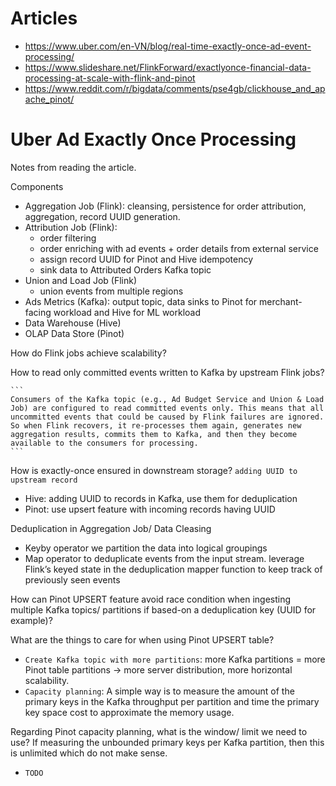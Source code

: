 
# Articles
- https://www.uber.com/en-VN/blog/real-time-exactly-once-ad-event-processing/
- https://www.slideshare.net/FlinkForward/exactlyonce-financial-data-processing-at-scale-with-flink-and-pinot
- https://www.reddit.com/r/bigdata/comments/pse4gb/clickhouse_and_apache_pinot/

# Uber Ad Exactly Once Processing

Notes from reading the article.

Components
- Aggregation Job (Flink): cleansing, persistence for order attribution, aggregation, record UUID generation.
- Attribution Job (Flink): 
    - order filtering
    - order enriching with ad events + order details from external service
    - assign record UUID for Pinot and Hive idempotency
    - sink data to Attributed Orders Kafka topic 
- Union and Load Job (Flink)
    - union events from multiple regions
- Ads Metrics (Kafka): output topic, data sinks to Pinot for merchant-facing workload and Hive for ML workload
- Data Warehouse (Hive)
- OLAP Data Store (Pinot)

How do Flink jobs achieve scalability?


How to read only committed events written to Kafka by upstream Flink jobs?

    ```
    Consumers of the Kafka topic (e.g., Ad Budget Service and Union & Load Job) are configured to read committed events only. This means that all uncommitted events that could be caused by Flink failures are ignored. So when Flink recovers, it re-processes them again, generates new aggregation results, commits them to Kafka, and then they become available to the consumers for processing.
    ```

How is exactly-once ensured in downstream storage? `adding UUID to upstream record`
- Hive: adding UUID to records in Kafka, use them for deduplication
- Pinot: use upsert feature with incoming records having UUID

Deduplication in Aggregation Job/ Data Cleasing
-  Keyby operator we partition the data into logical groupings
- Map operator to deduplicate events from the input stream. leverage Flink’s keyed state in the deduplication mapper function to keep track of previously seen events

How can Pinot UPSERT feature avoid race condition when ingesting multiple Kafka topics/ partitions if based-on a deduplication key (UUID for example)?

What are the things to care for when using Pinot UPSERT table?
- `Create Kafka topic with more partitions`: more Kafka partitions = more Pinot table partitions -> more server distribution, more horizontal scalability.
- `Capacity planning`: A simple way is to measure the amount of the primary keys in the Kafka throughput per partition and time the primary key space cost to approximate the memory usage.

Regarding Pinot capacity planning, what is the window/ limit we need to use? If measuring the unbounded primary keys per Kafka partition, then this is unlimited which do not make sense.
- `TODO`
